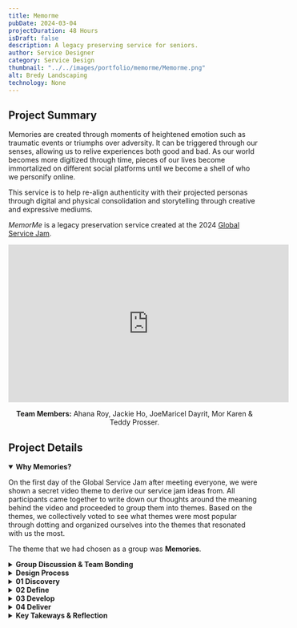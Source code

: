 ```yaml
---
title: Memorme
pubDate: 2024-03-04
projectDuration: 48 Hours
isDraft: false
description: A legacy preserving service for seniors.
author: Service Designer
category: Service Design
thumbnail: "../../images/portfolio/memorme/Memorme.png"
alt: Bredy Landscaping
technology: None
---
```


## Project Summary
Memories are created through moments of heightened emotion such as traumatic events or triumphs over adversity. It can be triggered through our senses, allowing us to relive experiences both good and bad. As our world becomes more digitized through time, pieces of our lives become immortalized on different social platforms until we become a shell of who we personify online.  

This service is to help re-align authenticity with their projected personas through digital and physical consolidation and storytelling through creative and expressive mediums. 

*MemorMe* is a legacy preservation service created at the 2024 [Global Service Jam](http://globaljams.org/). 


<div class="video-container" align="center">
<iframe width="560" height="315" src="https://www.youtube.com/embed/Zg0DkyFDdhQ?si=XPb8i1M1_qVDa4DM" title="YouTube video player" frameborder="0" allow="accelerometer; autoplay; clipboard-write; encrypted-media; gyroscope; picture-in-picture; web-share" allowfullscreen></iframe>

<strong>Team Members:</strong> Ahana Roy, Jackie Ho, JoeMaricel Dayrit, Mor Karen & Teddy Prosser.

</div>

## Project Details

<details open>
<summary><strong>Why Memories?</strong></summary>

On the first day of the Global Service Jam after meeting everyone, we were shown a secret video theme to derive our service jam ideas from. All participants came together to write down our thoughts around the meaning behind the video and proceeded to group them into themes. Based on the themes, we collectively voted to see what themes were most popular through dotting and organized ourselves into the themes that resonated with us the most. 

The theme that we had chosen as a group was **Memories**.
</details>

<details>
<summary><strong>Group Discussion & Team Bonding</strong></summary>

Before we start the process, we each discussed our own interpretations of what a memory was, as well as share a personal memory with each other. 

This fostered a safe environment for ideas to flow and helps build trust within the team.

</details>
<details>
<summary><strong>Design Process</strong></summary>

At this service jam, we were introduced to utilize the Double Diamond Process, which breaks down into 4 distinct phases:

<div class="image-container" text-align="center">
<img class="portfolio-images" src="/images/portfolio/memorme/Memorme-DoubleDiamond.jpeg" alt="A bird" width="100%" height="100%">
</div>

### Double Diamond Design Process

#### DISCOVER
Understanding the issue by speaking and spending time with those who are affected by the issues

- Behaviour-led Research
- Establish User Needs

#### DEFINE
Allowing insights generated from discovery to help clearly define the challenge

- Synthesize findings
- Align to project objectives
- Frame problem
- Define problem

#### DEVELOP
Provide many solutions through co-designing with a range of different people.

- Generate Ideas
- Prototype Solutions
- Usability Testing

#### DELIVER
Testing out solutions at a smaller scale to reject solutions that will not work and improve on those that will.

- Final Testing
- Implementation
- Launch Experiments
- Presentation & Feedback
</details>

<details>
<summary><strong>01 Discovery</strong></summary>

### 10 Minutes of Question Generation
Using a timer of 10 minutes, we collectively wrote down questions on each sticky note and hid the questions from each other. This is to help speed up question generation and prevent ourselves from peeking and getting stuck on what to write.

### Grouping Questions by Themes
We sorted the list of questions and determined the following to be the themes present: 

1. Tools & Methods
2. Philosophy
3. Forgetfulness
4. Remembering for Others
5. Specific Memories

We voted on 2 questions from each category and picked one question from each theme, broke off into smaller teams and onto the streets to gather insights from strangers. Having smaller groups help us not be as intimidating to strangers and are more likely to help us answer some of these questions.  

### Unstructured Interviews
Before we start any interview processes, we explain to the interviewees on the following:
1) Why we are doing this?
2) What are we trying to do?
3) Managing expectations by telling how long it will take to do this.

After context is established, we proceed to gain consent if they agree to participate in the study. In the ideal situation, we would be doing this with a formal legal consent form. Due to limited resources and time, we opted to use a camera phone as a way to quickly gain consent from each interviewee. Videos are very useful tools as it allows you to recall information directly mentioned during the interview. It also allows data to be more objective and isn't subject to personal interpretations via note taking. 

With a camera phone out and recording, we would ask the following questions: 

*"Do you consent to being recorded for the purposes of research? Your answers is strictly for research purposes and will be be anonymous and confidential."* If they agree, we then proceed to ask the following open-ended questions.

### Questions we asked our Interviewees

1) Do you use any tools or methods to help you with your memories?
2) Do you have any trouble with remembering things?
3) Why are memories important?
4) Do you often help others remember things?
5) What is one memory that comes to mind immediately to you?

</details>

<details>


<summary><strong>02 Define</strong></summary>

### Organizing & Distilling our Research

Themes that came out of the answers were:
- Feelings of regret and wanting to share that with others
- Memories are life changing milestones, 
- Memories could be traumatic or events of overcoming adversity
- Memories are off-loaded and stored online
- Memories can be relived but from a different perspective.
  

### Framing the Problem
By framing the problem concisely, we can develop solutions for this problem.

##### Who are our users?
  - Seniors

##### What outcomes do we want?
Being able to tell their own personal stories before they are gone.

##### What are users trying to do?
The users want to teach the younger generations and avoid regrets before it's too late. They may not be able to express themselves.

##### What will users get out of using this service?
A cohesive story that can be shared by family members and generational life lessons.

##### Is this part of a broader service?
This would be the primary service that is offered but can be combined with other services.

##### What are our key metrics?
Finished products after using our service.

##### What is our motivation? Why Now?
Baby Boomers are one of the largest demographics in the world that is in decline and they have a smaller window of time left. We want to be able to capture their stories before it is too late.

##### Final Problem Statement
Seniors are not able to share life lessons and stories for the next generation. 

</details>
<details>
<summary><strong>03 Develop</strong></summary>

Given the limited time that we have, we generated two concrete ideas for our service, a digital and a physical service.

### Idea #1: A digital service
A digital service, which allowed the user to consolidate their life into one space. We import all social media channels, cloud storage into one space. The tool allows you to sift through and build understanding around key events and periods of your life. The end result is a summarization of the user's life and can be expressed into physical forms such as a novel, comic book, Vinyl and etc.

### Idea #2: A physical service
An external service provided to senior homes to help seniors build their life story so that their legacy can be remembered by family and friends.

We opted to go with option #2.
</details>
<details>


<summary><strong>04 Deliver</strong></summary>

## Creating a Story
Storytelling through Bodystorming  service is a powerful way

</details>
<details>

<summary><strong>Key Takeways & Reflection</strong></summary>

### What did I learn?
This event has opened my eyes to the need of more service designers in the world to help support businesses and government entities create a better brand experience through planning and organizing their resources for their employees. 

### What is Service Design in Practice?
- Service Design is holistic and focuses on the end-to-end experience.
- Service Design is a never ending processes.
- Service Design is the responsibility of an organization to maintain.

### Show, Don't tell
Showing a protoype allows others to experience the service and provides more clarity to the idea than just presenting a deck.  

### Learn by Doing, Not Talking 
You get better by actively practicing and not just talk about it.  
</details>
